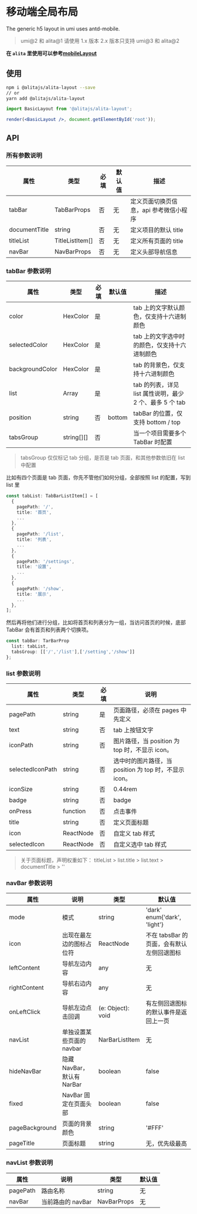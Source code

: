 # 移动端全局布局

The generic h5 layout in umi uses antd-mobile.

> umi@2 和 alita@1 请使用 1.x 版本
> 2.x 版本只支持 umi@3 和 alita@2

**在 `alita` 里使用可以参考[mobileLayout](/config/config#mobilelayout)**

## 使用

```bash
npm i @alitajs/alita-layout --save
// or
yarn add @alitajs/alita-layout
```

```jsx
import BasicLayout from '@alitajs/alita-layout';

render(<BasicLayout />, document.getElementById('root'));
```

## API

### 所有参数说明

| 属性          | 类型            | 必填 | 默认值 | 描述                                   |
| ------------- | --------------- | ---- | ------ | -------------------------------------- |
| tabBar        | TabBarProps     | 否   | 无     | 定义页面切换页信息，api 参考微信小程序 |
| documentTitle | string          | 否   | 无     | 定义项目的默认 title                   |
| titleList     | TitleListItem[] | 否   | 无     | 定义所有页面的 title                   |
| navBar        | NavBarProps     | 否   | 无     | 定义头部导航信息                       |

### tabBar 参数说明

| 属性            | 类型       | 必填 | 默认值 | 描述                                                     |
| --------------- | ---------- | ---- | ------ | -------------------------------------------------------- |
| color           | HexColor   | 是   |        | tab 上的文字默认颜色，仅支持十六进制颜色                 |
| selectedColor   | HexColor   | 是   |        | tab 上的文字选中时的颜色，仅支持十六进制颜色             |
| backgroundColor | HexColor   | 是   |        | tab 的背景色，仅支持十六进制颜色                         |
| list            | Array      | 是   |        | tab 的列表，详见 list 属性说明，最少 2 个、最多 5 个 tab |
| position        | string     | 否   | bottom | tabBar 的位置，仅支持 bottom / top                       |
| tabsGroup       | string[][] | 否   |        | 当一个项目需要多个 TabBar 时配置                         |

> tabsGroup 仅仅标记 tab 分组，是否是 tab 页面，和其他参数依旧在 list 中配置

比如有四个页面是 tab 页面，你先不管他们如何分组，全部按照 list 的配置，写到 list 里

```ts
const tabList: TabBarListItem[] = [
  {
    pagePath: '/',
    title: '首页',
    ...
  },
  {
    pagePath: '/list',
    title: '列表',
    ...
  },
  {
    pagePath: '/settings',
    title: '设置',
    ...
  },
  {
    pagePath: '/show',
    title: '展示',
    ...
  },
];
```

然后再将他们进行分组，比如将首页和列表分为一组，当访问首页的时候，底部 TabBar 会有首页和列表两个切换项。

```ts
const tabBar: TarBarProp
  list: tabList,
  tabsGroup: [['/','/list'],['/setting','/show']]
};
```

### list 参数说明

| 属性             | 类型      | 必填 | 说明                                                   |
| ---------------- | --------- | ---- | ------------------------------------------------------ |
| pagePath         | string    | 是   | 页面路径，必须在 pages 中先定义                        |
| text             | string    | 否   | tab 上按钮文字                                         |
| iconPath         | string    | 否   | 图片路径，当 position 为 top 时，不显示 icon。         |
| selectedIconPath | string    | 否   | 选中时的图片路径，当 position 为 top 时，不显示 icon。 |
| iconSize         | string    | 否   | 0.44rem                                                |
| badge            | string    | 否   | badge                                                  |
| onPress          | function  | 否   | 点击事件                                               |
| title            | string    | 否   | 定义页面标题                                           |
| icon             | ReactNode | 否   | 自定义 tab 样式                                        |
| selectedIcon     | ReactNode | 否   | 自定义选中 tab 样式                                    |

> 关于页面标题，声明权重如下：
> titleList > list.title > list.text > documentTitle > ''

### navBar 参数说明

| 属性           | 说明                       | 类型              | 默认值                                    |
| -------------- | -------------------------- | ----------------- | ----------------------------------------- |
| mode           | 模式                       | string            | 'dark' enum{'dark', 'light'}              |
| icon           | 出现在最左边的图标占位符   | ReactNode         | 不在 tabsBar 的页面，会有默认左侧回退图标 |
| leftContent    | 导航左边内容               | any               | 无                                        |
| rightContent   | 导航右边内容               | any               | 无                                        |
| onLeftClick    | 导航左边点击回调           | (e: Object): void | 有左侧回退图标的默认事件是返回上一页      |
| navList        | 单独设置某些页面的 navbar  | NarBarListItem    | 无                                        |
| hideNavBar     | 隐藏 NavBar，默认有 NarBar | boolean           | false                                     |
| fixed          | NavBar 固定在页面头部      | boolean           | false                                     |
| pageBackground | 页面的背景颜色             | string            | '#FFF'                                    |
| pageTitle      | 页面标题                   | string            | 无，优先级最高                            |

### navList 参数说明

| 属性     | 说明              | 类型        | 默认值 |
| -------- | ----------------- | ----------- | ------ |
| pagePath | 路由名称          | string      | 无     |
| navBar   | 当前路由的 navBar | NavBarProps | 无     |
